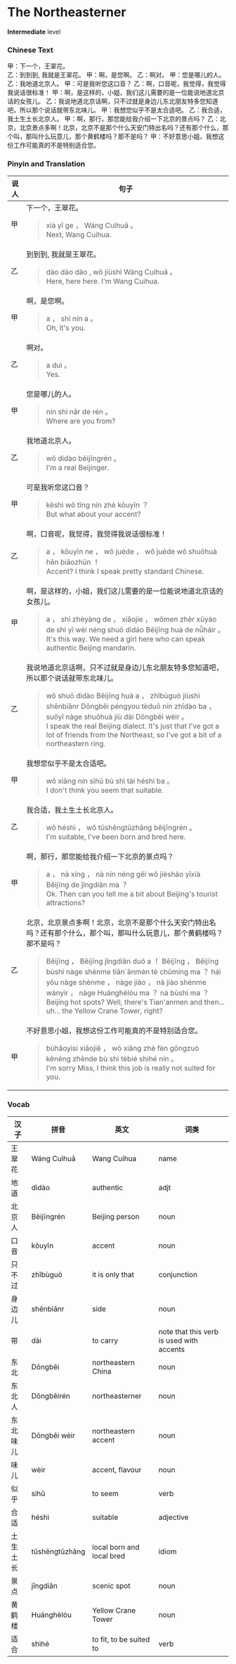 # The Northeasterner
**Intermediate** level
### Chinese Text
甲：下一个，王翠花。<br />乙：到到到, 我就是王翠花。
甲：啊，是您啊。
乙：啊对。
甲：您是哪儿的人。
乙：我地道北京人。
甲：可是我听您这口音？
乙：啊，口音呢，我觉得，我觉得我说话很标准！
甲：啊，是这样的，小姐，我们这儿需要的是一位能说地道北京话的女孩儿。
乙：我说地道北京话啊，只不过就是身边儿东北朋友特多您知道吧，所以那个说话就带东北味儿。
甲：我想您似乎不是太合适吧。
乙：我合适，我土生土长北京人。
甲：啊，那行，那您能给我介绍一下北京的景点吗？
乙：北京，北京景点多啊！北京，北京不是那个什么天安门特出名吗？还有那个什么，那个叫，那叫什么玩意儿，那个黄鹤楼吗？那不是吗？
甲：不好意思小姐，我想这份工作可能真的不是特别适合您。

### Pinyin and Translation
|说人|句子|
|----|----|
|甲|下一个，王翠花。<blockquote>xià yī ge ， Wáng Cuìhuā 。<br />Next, Wang Cuihua.</blockquote>|
|乙|到到到, 我就是王翠花。<blockquote>dào dào dào , wǒ jiùshì Wáng Cuìhuā 。<br />Here, here here. I'm Wang Cuihua.</blockquote>|
|甲|啊，是您啊。<blockquote>a ， shì nín a 。<br />Oh, it's you.</blockquote>|
|乙|啊对。<blockquote>a duì 。<br />Yes.</blockquote>|
|甲|您是哪儿的人。<blockquote>nín shì nǎr de rén 。<br />Where are you from?</blockquote>|
|乙|我地道北京人。<blockquote>wǒ dìdào běijīngrén 。<br />I'm a real Beijinger.</blockquote>|
|甲|可是我听您这口音？<blockquote>kěshì wǒ tīng nín zhè kǒuyīn ？<br />But what about your accent?</blockquote>|
|乙|啊，口音呢，我觉得，我觉得我说话很标准！<blockquote>a ， kǒuyīn ne ， wǒ juéde ， wǒ juéde wǒ shuōhuà hěn biāozhǔn ！<br />Accent? I think I speak pretty standard Chinese.</blockquote>|
|甲|啊，是这样的，小姐，我们这儿需要的是一位能说地道北京话的女孩儿。<blockquote>a ， shì zhèyàng de ， xiǎojie ， wǒmen zhèr xūyào de shì yī wèi néng shuō dìdào Běijīng huà de nǚháir 。<br />It's this way. We need a girl here who can speak authentic Beijing mandarin.</blockquote>|
|乙|我说地道北京话啊，只不过就是身边儿东北朋友特多您知道吧，所以那个说话就带东北味儿。<blockquote>wǒ shuō dìdào Běijīng huà a ， zhǐbùguò jiùshì shēnbiānr Dōngběi péngyou tèduō nín zhīdào ba ， suǒyǐ nàge shuōhuà jiù dài Dōngběi wèir 。<br />I speak the real Beijing dialect. It's just that I've got a lot of friends from the Northeast, so I've got a bit of a northeastern ring.</blockquote>|
|甲|我想您似乎不是太合适吧。<blockquote>wǒ xiǎng nín sìhū bù shì tài héshì ba 。<br />I don't think you seem that suitable.</blockquote>|
|乙|我合适，我土生土长北京人。<blockquote>wǒ héshì ， wǒ tǔshēngtǔzhǎng běijīngrén 。<br />I'm suitable, I've been born and bred here.</blockquote>|
|甲|啊，那行，那您能给我介绍一下北京的景点吗？<blockquote>a ， nà xíng ， nà nín néng gěi wǒ jièshào yīxià Běijīng de jǐngdiǎn ma ？<br />Ok. Then can you tell me a bit about Beijing's tourist attractions?</blockquote>|
|乙|北京，北京景点多啊！北京，北京不是那个什么天安门特出名吗？还有那个什么，那个叫，那叫什么玩意儿，那个黄鹤楼吗？那不是吗？<blockquote>Běijīng ， Běijīng jǐngdiǎn duō a ！ Běijīng ， Běijīng bùshì nàge shénme tiān`ānmén tè chūmíng ma ？ hái yǒu nàge shénme ， nàge jiào ， nà jiào shénme wányìr ， nàge Huánghèlóu ma ？ nà bùshì ma ？<br />Beijing hot spots? Well, there's Tian'anmen and then... uh... the Yellow Crane Tower, right?</blockquote>|
|甲|不好意思小姐，我想这份工作可能真的不是特别适合您。<blockquote>bùhǎoyìsi xiǎojiě ， wǒ xiǎng zhè fèn gōngzuò kěnéng zhēnde bù shì tèbié shìhé nín 。<br />I'm sorry Miss, I think this job is really not suited for you.</blockquote>|
### Vocab
|汉子|拼音|英文|词类|
|----|----|----|----|
|王翠花|Wáng Cuìhuā|Wang Cuihua|name|
|地道|dìdào|authentic|adjt|
|北京人|Běijīngrén|Beijing person|noun|
|口音|kǒuyīn|accent|noun|
|只不过|zhǐbùguò|it is only that|conjunction|
|身边儿|shēnbiānr|side|noun|
|带|dài|to carry|note that this verb is used with accents|
|东北|Dōngběi|northeastern China|noun|
|东北人|Dōngběirén|northeasterner|noun|
|东北味儿|Dōngběi wèir|northeastern accent|noun|
|味儿|wèir|accent, flavour|noun|
|似乎|sìhū|to seem|verb|
|合适|héshì|suitable|adjective|
|土生土长|tǔshēngtǔzhǎng|local born and local bred|idiom|
|景点|jǐngdiǎn|scenic spot|noun|
|黄鹤楼|Huánghèlóu|Yellow Crane Tower|noun|
|适合|shìhé|to fit, to be suited to|verb|